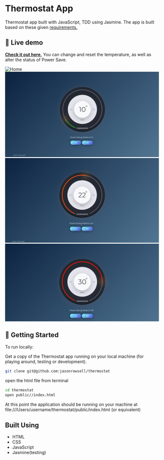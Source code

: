 # Thermostat App

Thermostat app built with JavaScript, TDD using Jasmine. The app is built based on these given [requirements.](requirements.md)

## 👀 Live demo

**[Check it out here.](https://jasonrowsell-thermostat.herokuapp.com/)** You can change and reset the temperature, as well as alter the status of Power Save.

![Home](./public/images/home.gif)
![Green](./public/images/green.png)
![Orange](./public/images/orange.png)
![Red](./public/images/red.png)

## 🏁 Getting Started

To run locally:

Get a copy of the Thermostat app running on your local machine (for playing around, testing or development).

```sh
git clone git@github.com:jasonrowsell/thermostat
```

open the html file from terminal

```sh
cd thermostat
open public//index.html
```

At this point the application should be running on your machine at file:///Users/username/thermostat/public/index.html (or equivalent)

## Built Using

- HTML
- CSS
- JavaScript
- Jasmine(testing)
